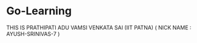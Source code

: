 # Go-Learning
THIS IS PRATHIPATI ADU VAMSI VENKATA SAI (IIT PATNA) 
( NICK NAME : AYUSH-SRINIVAS-7 )
